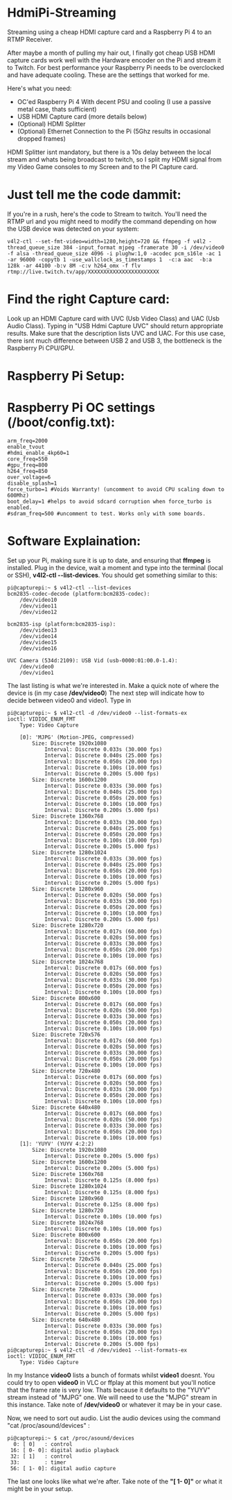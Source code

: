 # HdmiPi-Streaming
Streaming using a cheap HDMI capture card and a Raspberry Pi 4 to an RTMP Receiver. 

After maybe a month of pulling my hair out, I finally got cheap USB HDMI capture cards work well with the Hardware encoder on the Pi and stream it to Twitch. For best performance your Raspberry Pi needs to be overclocked and have adequate cooling. These are the settings that worked for me. 

Here's what you need: 

- OC'ed Raspberry Pi 4 With decent PSU and cooling  (I use a passive metal case, thats sufficient)
- USB HDMI Capture card (more details below)
- (Optional) HDMI Splitter 
- (Optional) Ethernet Connection to the Pi (5Ghz results in occasional dropped frames)

HDMI Splitter isnt mandatory, but there is a 10s delay between the local stream and whats being broadcast to twitch, so I split my HDMI signal from my Video Game consoles to my Screen and to the PI Capture card. 


# Just tell me the code dammit: 

If you're in a rush, here's the code to Stream to twitch. You'll need the RTMP url and you might need to modify the command depending on how the USB device was detected on your system: 

```
v4l2-ctl --set-fmt-video=width=1280,height=720 && ffmpeg -f v4l2 -thread_queue_size 384 -input_format mjpeg -framerate 30 -i /dev/video0 -f alsa -thread_queue_size 4096 -i plughw:1,0 -acodec pcm_s16le -ac 1 -ar 96000 -copytb 1 -use_wallclock_as_timestamps 1  -c:a aac  -b:a 128k -ar 44100 -b:v 8M -c:v h264_omx -f flv rtmp://live.twitch.tv/app/XXXXXXXXXXXXXXXXXXXXXXX 
```


# Find the right Capture card: 
Look up an HDMI Capture card with UVC (Usb Video Class) and UAC (Usb Audio Class). Typing in "USB Hdmi Capture UVC" should return appropriate results. Make sure that the description lists UVC and UAC. For this use case, there isnt much difference between USB 2 and USB 3, the bottleneck is the Raspberry Pi CPU/GPU. 



# Raspberry Pi Setup: 


# Raspberry Pi OC settings (/boot/config.txt): 
```
arm_freq=2000
enable_tvout
#hdmi_enable_4kp60=1
core_freq=550
#gpu_freq=800
h264_freq=850
over_voltage=6
disable_splash=1
force_turbo=1 #Voids Warranty! (uncomment to avoid CPU scaling down to 600Mhz)
boot_delay=1 #helps to avoid sdcard corruption when force_turbo is enabled.
#sdram_freq=500 #uncomment to test. Works only with some boards.
```

# Software Explaination: 

Set up your Pi, making sure it is up to date, and ensuring that **ffmpeg** is installed. Plug in the device, wait a moment and type into the terminal (local or SSH), **v4l2-ctl --list-devices**.  You should get something similar to this: 

```
pi@capturepi:~ $ v4l2-ctl --list-devices
bcm2835-codec-decode (platform:bcm2835-codec):
	/dev/video10
	/dev/video11
	/dev/video12

bcm2835-isp (platform:bcm2835-isp):
	/dev/video13
	/dev/video14
	/dev/video15
	/dev/video16

UVC Camera (534d:2109): USB Vid (usb-0000:01:00.0-1.4):
	/dev/video0
	/dev/video1

```

The last listing is what we're interested in. Make a quick note of where the device is (in my case **/dev/video0**) The next step will indicate how to decide between video0 and video1. Type in 

```
pi@capturepi:~ $ v4l2-ctl -d /dev/video0 --list-formats-ex
ioctl: VIDIOC_ENUM_FMT
	Type: Video Capture

	[0]: 'MJPG' (Motion-JPEG, compressed)
		Size: Discrete 1920x1080
			Interval: Discrete 0.033s (30.000 fps)
			Interval: Discrete 0.040s (25.000 fps)
			Interval: Discrete 0.050s (20.000 fps)
			Interval: Discrete 0.100s (10.000 fps)
			Interval: Discrete 0.200s (5.000 fps)
		Size: Discrete 1600x1200
			Interval: Discrete 0.033s (30.000 fps)
			Interval: Discrete 0.040s (25.000 fps)
			Interval: Discrete 0.050s (20.000 fps)
			Interval: Discrete 0.100s (10.000 fps)
			Interval: Discrete 0.200s (5.000 fps)
		Size: Discrete 1360x768
			Interval: Discrete 0.033s (30.000 fps)
			Interval: Discrete 0.040s (25.000 fps)
			Interval: Discrete 0.050s (20.000 fps)
			Interval: Discrete 0.100s (10.000 fps)
			Interval: Discrete 0.200s (5.000 fps)
		Size: Discrete 1280x1024
			Interval: Discrete 0.033s (30.000 fps)
			Interval: Discrete 0.040s (25.000 fps)
			Interval: Discrete 0.050s (20.000 fps)
			Interval: Discrete 0.100s (10.000 fps)
			Interval: Discrete 0.200s (5.000 fps)
		Size: Discrete 1280x960
			Interval: Discrete 0.020s (50.000 fps)
			Interval: Discrete 0.033s (30.000 fps)
			Interval: Discrete 0.050s (20.000 fps)
			Interval: Discrete 0.100s (10.000 fps)
			Interval: Discrete 0.200s (5.000 fps)
		Size: Discrete 1280x720
			Interval: Discrete 0.017s (60.000 fps)
			Interval: Discrete 0.020s (50.000 fps)
			Interval: Discrete 0.033s (30.000 fps)
			Interval: Discrete 0.050s (20.000 fps)
			Interval: Discrete 0.100s (10.000 fps)
		Size: Discrete 1024x768
			Interval: Discrete 0.017s (60.000 fps)
			Interval: Discrete 0.020s (50.000 fps)
			Interval: Discrete 0.033s (30.000 fps)
			Interval: Discrete 0.050s (20.000 fps)
			Interval: Discrete 0.100s (10.000 fps)
		Size: Discrete 800x600
			Interval: Discrete 0.017s (60.000 fps)
			Interval: Discrete 0.020s (50.000 fps)
			Interval: Discrete 0.033s (30.000 fps)
			Interval: Discrete 0.050s (20.000 fps)
			Interval: Discrete 0.100s (10.000 fps)
		Size: Discrete 720x576
			Interval: Discrete 0.017s (60.000 fps)
			Interval: Discrete 0.020s (50.000 fps)
			Interval: Discrete 0.033s (30.000 fps)
			Interval: Discrete 0.050s (20.000 fps)
			Interval: Discrete 0.100s (10.000 fps)
		Size: Discrete 720x480
			Interval: Discrete 0.017s (60.000 fps)
			Interval: Discrete 0.020s (50.000 fps)
			Interval: Discrete 0.033s (30.000 fps)
			Interval: Discrete 0.050s (20.000 fps)
			Interval: Discrete 0.100s (10.000 fps)
		Size: Discrete 640x480
			Interval: Discrete 0.017s (60.000 fps)
			Interval: Discrete 0.020s (50.000 fps)
			Interval: Discrete 0.033s (30.000 fps)
			Interval: Discrete 0.050s (20.000 fps)
			Interval: Discrete 0.100s (10.000 fps)
	[1]: 'YUYV' (YUYV 4:2:2)
		Size: Discrete 1920x1080
			Interval: Discrete 0.200s (5.000 fps)
		Size: Discrete 1600x1200
			Interval: Discrete 0.200s (5.000 fps)
		Size: Discrete 1360x768
			Interval: Discrete 0.125s (8.000 fps)
		Size: Discrete 1280x1024
			Interval: Discrete 0.125s (8.000 fps)
		Size: Discrete 1280x960
			Interval: Discrete 0.125s (8.000 fps)
		Size: Discrete 1280x720
			Interval: Discrete 0.100s (10.000 fps)
		Size: Discrete 1024x768
			Interval: Discrete 0.100s (10.000 fps)
		Size: Discrete 800x600
			Interval: Discrete 0.050s (20.000 fps)
			Interval: Discrete 0.100s (10.000 fps)
			Interval: Discrete 0.200s (5.000 fps)
		Size: Discrete 720x576
			Interval: Discrete 0.040s (25.000 fps)
			Interval: Discrete 0.050s (20.000 fps)
			Interval: Discrete 0.100s (10.000 fps)
			Interval: Discrete 0.200s (5.000 fps)
		Size: Discrete 720x480
			Interval: Discrete 0.033s (30.000 fps)
			Interval: Discrete 0.050s (20.000 fps)
			Interval: Discrete 0.100s (10.000 fps)
			Interval: Discrete 0.200s (5.000 fps)
		Size: Discrete 640x480
			Interval: Discrete 0.033s (30.000 fps)
			Interval: Discrete 0.050s (20.000 fps)
			Interval: Discrete 0.100s (10.000 fps)
			Interval: Discrete 0.200s (5.000 fps)
pi@capturepi:~ $ v4l2-ctl -d /dev/video1 --list-formats-ex
ioctl: VIDIOC_ENUM_FMT
	Type: Video Capture

``` 

In my Instance **video0** lists a bunch of formats whilst **video1** doesnt. You could try to open **video0** in VLC or ffplay at this moment but you'll notice that the frame rate is very low. Thats because it defaults to the "YUYV" stream instead of "MJPG" one. We will need to use the "MJPG" stream in this instance. Take note of **/dev/video0** or whatever it may be in your case. 


Now, we need to sort out audio. List the audio devices using the command "cat /proc/asound/devices" : 

```
pi@capturepi:~ $ cat /proc/asound/devices
  0: [ 0]   : control
 16: [ 0- 0]: digital audio playback
 32: [ 1]   : control
 33:        : timer
 56: [ 1- 0]: digital audio capture
```

The last one looks like what we're after. Take note of the **"[ 1- 0]"** or what it might be in your setup. 





